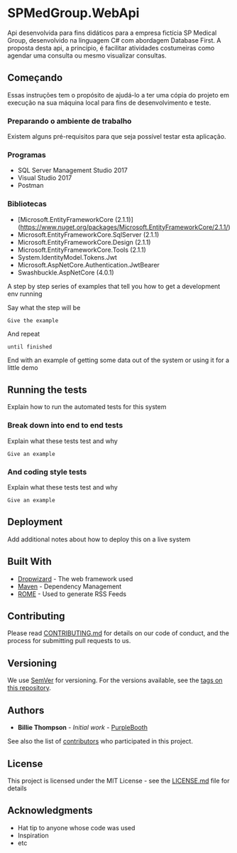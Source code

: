 # SPMedGroup.WebApi
Api desenvolvida para fins didáticos para a empresa fictícia SP Medical Group, desenvolvido na linguagem C# com abordagem Database First. A proposta desta api, a princípio, é facilitar atividades costumeiras como agendar uma consulta ou mesmo visualizar consultas.

## Começando

Essas instruções tem o propósito de ajudá-lo a ter uma cópia do projeto em execução na sua máquina local para fins de desenvolvimento e teste.

### Preparando o ambiente de trabalho

Existem alguns pré-requisitos para que seja possível testar esta aplicação.

### Programas

- SQL Server Management Studio 2017
- Visual Studio 2017
- Postman

### Bibliotecas

- [Microsoft.EntityFrameworkCore (2.1.1)] (https://www.nuget.org/packages/Microsoft.EntityFrameworkCore/2.1.1/)
- Microsoft.EntityFrameworkCore.SqlServer (2.1.1) 
- Microsoft.EntityFrameworkCore.Design (2.1.1)
- Microsoft.EntityFrameworkCore.Tools (2.1.1)
- System.IdentityModel.Tokens.Jwt
- Microsoft.AspNetCore.Authentication.JwtBearer
- Swashbuckle.AspNetCore (4.0.1)

A step by step series of examples that tell you how to get a development env running

Say what the step will be

```
Give the example
```

And repeat

```
until finished
```

End with an example of getting some data out of the system or using it for a little demo

## Running the tests

Explain how to run the automated tests for this system

### Break down into end to end tests

Explain what these tests test and why

```
Give an example
```

### And coding style tests

Explain what these tests test and why

```
Give an example
```

## Deployment

Add additional notes about how to deploy this on a live system

## Built With

* [Dropwizard](http://www.dropwizard.io/1.0.2/docs/) - The web framework used
* [Maven](https://maven.apache.org/) - Dependency Management
* [ROME](https://rometools.github.io/rome/) - Used to generate RSS Feeds

## Contributing

Please read [CONTRIBUTING.md](https://gist.github.com/PurpleBooth/b24679402957c63ec426) for details on our code of conduct, and the process for submitting pull requests to us.

## Versioning

We use [SemVer](http://semver.org/) for versioning. For the versions available, see the [tags on this repository](https://github.com/your/project/tags). 

## Authors

* **Billie Thompson** - *Initial work* - [PurpleBooth](https://github.com/PurpleBooth)

See also the list of [contributors](https://github.com/your/project/contributors) who participated in this project.

## License

This project is licensed under the MIT License - see the [LICENSE.md](LICENSE.md) file for details

## Acknowledgments

* Hat tip to anyone whose code was used
* Inspiration
* etc


